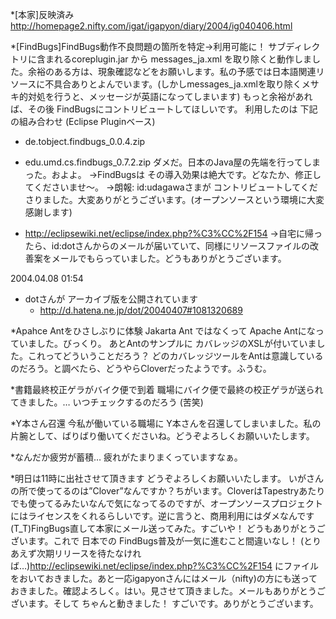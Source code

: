 *[本家]反映済み
http://homepage2.nifty.com/igat/igapyon/diary/2004/ig040406.html

*[FindBugs]FindBugs動作不良問題の箇所を特定→利用可能に！
サブディレクトリに含まれるcoreplugin.jar から messages_ja.xml を取り除くと動作しました。余裕のある方は、現象確認などをお願いします。私の予感では日本語関連リソースに不具合ありとよんでいます。(しかしmessages_ja.xmlを取り除くメサキ的対処を行うと、メッセージが英語になってしまいます)
もっと余裕があれば、その後 FindBugsにコントリビュートしてほしいです。
利用したのは 下記の組み合わせ (Eclipse Pluginベース)

* de.tobject.findbugs_0.0.4.zip
* edu.umd.cs.findbugs_0.7.2.zip
ダメだ。日本のJava屋の先端を行ってしまった。およよ。
→FindBugsは その導入効果は絶大です。どなたか、修正してくださいませ～。
→朗報: id:udagawaさまが コントリビュートしてくださりました。大変ありがとうございます。(オープンソースという環境に大変感謝します)

* http://eclipsewiki.net/eclipse/index.php?%C3%CC%2F154
→自宅に帰ったら、id:dotさんからのメールが届いていて、同様にリソースファイルの改善案をメールでもらっていました。どうもありがとうございます。

2004.04.08 01:54

* dotさんが アーカイブ版を公開されています
  * http://d.hatena.ne.jp/dot/20040407#1081320689


*Apahce Antをひさしぶりに体験
Jakarta Ant ではなくって Apache Antになっていました。びっくり。
あとAntのサンプルに カバレッジのXSLが付いていました。これってどういうことだろう？ どのカバレッジツールをAntは意識しているのだろう。と調べたら、どうやらCloverだったようです。ふうむ。

*書籍最終校正ゲラがバイク便で到着
職場にバイク便で最終の校正ゲラが送られてきました。… いつチェックするのだろう (苦笑)

*Y本さん召還
今私が働いている職場に Y本さんを召還してしまいました。私の片腕として、ばりばり働いてくださいね。どうぞよろしくお願いいたします。

*なんだか疲労が蓄積…
疲れがたまりまくっていますなぁ。

*明日は11時に出社させて頂きます
どうぞよろしくお願いいたします。
いがさんの所で使ってるのは”Clover”なんですか？ちがいます。CloverはTapestryあたりでも使ってるみたいなんで気になってるのですが、オープンソースプロジェクトにはライセンスをくれるらしいです。逆に言うと、商用利用にはダメなんです (T_T)FingBugs直して本家にメール送ってみた。すごいや！ どうもありがとうございます。これで 日本での FindBugs普及が一気に進むこと間違いなし！ (とりあえず次期リリースを待たなければ…)http://eclipsewiki.net/eclipse/index.php?%C3%CC%2F154 にファイルをおいておきました。あと一応igapyonさんにはメール（nifty)の方にも送っておきました。確認よろしく。はい。見させて頂きました。メールもありがとうございます。そして ちゃんと動きました！ すごいです。ありがとうございます。
